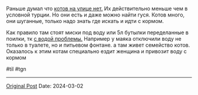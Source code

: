 Раньше думал что [котов на улице нет.](553.md) Их действительно меньше чем в условной турции. Но они есть и даже можно найти гуся. Котов много, они шуганные,  только надо знать где искать и идти с кормом.

Как правило там стоят миски под воду или 5л бутылки переделанные в поилки, тк [с водой проблемы.](1907.md) Например у маяка отключили воду не только в туалете, но и питьевом фонтане. а там живет семейство котов. Оказалось к этим котам специально ездит женщина и привозит воду с кормом

#til #tgn

---
[Original Post](https://t.me/lev2tarragona/1946)
Date: 2024-03-02
